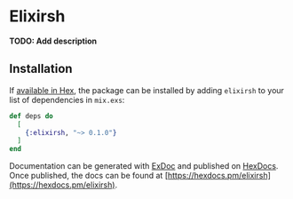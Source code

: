 # Elixirsh

**TODO: Add description**

## Installation

If [available in Hex](https://hex.pm/docs/publish), the package can be installed
by adding `elixirsh` to your list of dependencies in `mix.exs`:

```elixir
def deps do
  [
    {:elixirsh, "~> 0.1.0"}
  ]
end
```

Documentation can be generated with [ExDoc](https://github.com/elixir-lang/ex_doc)
and published on [HexDocs](https://hexdocs.pm). Once published, the docs can
be found at [https://hexdocs.pm/elixirsh](https://hexdocs.pm/elixirsh).

